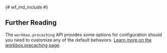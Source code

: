{# wf_md_include #}

## Further Reading

The `workbox.precaching` API provides some options for configuration should
you need to customize any of the default behaviors. [Learn more on
the workbox.precaching page](/web/tools/workbox/modules/workbox-precaching).

